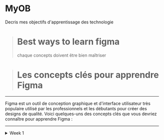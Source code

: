 # MyOB
Decris mes objectifs d'apprentissage des technologie



> # Best ways to learn figma 	
> chaque concepts doivent être bien maîtriser

> # Les concepts clés pour apprendre Figma
---
Figma est un outil de conception graphique et d'interface utilisateur très populaire utilisé par les professionnels et les débutants pour créer des designs de qualité. Voici quelques-uns des concepts clés que vous devriez connaître pour apprendre Figma :


---

<details>

<summary>Week 1</summary> 

> ## Toile
>>C'est l'espace de travail principal dans Figma où vous allez créer vos designs. Vous pouvez créer des pages multiples sur la toile pour organiser votre travail.
   
- [ ] [Apprendre à naviguer dans l'interface de figma](https://www.youtube.com/watch?v=e68PKFYWfoQ&t=1264s)
- [ ] [familiariser avec les outils de design de bases comme: les formes, les lignes et les textes](https://www.youtube.com/watch?v=_D8_lRYOISg&t=55s)
- [ ] [Aprendre comment travailler les fonctions d'agradissement et de reduction pour travailler efficacement sur la toile](https://www.youtube.com/watch?v=oBcbcmYfSLk&list=PLGwYGrNV4YO-juBqy0geZemATwjH5340d)

> [faire un projet qui porte sur l'utilisation de la toile](https://www.youtube.com/watch?v=c9Wg6Cb_YlU)


> ## Les calques 
>>Les calques vous permettent de diviser votre design en différentes parties, vous aidant ainsi à les organiser et à les manipuler. Figma utilise une hiérarchie de calques pour permettre des interactions entre eux.
 
- [ ] [Creer , organiser et manipuler les calques](https://www.youtube.com/watch?v=pAEEvbynJXM)  
- [ ] [comment utiliser la hiérachie des calques pour organiser les designs](https://www.youtube.com/watch?v=qZdML5JRi5E)
- [ ] [fonctions de masquage, alignement](https://www.youtube.com/watch?v=o1nCmiW6auE)

> [Faire un projet qui porte sur les calques](https://www.youtube.com/watch?v=pAEEvbynJXM)
	
> ## Les formes 
>>Les formes sont les éléments de base que vous allez utiliser pour créer votre design. Elles peuvent être des rectangles, des cercles, des triangles, des lignes, des étoiles et bien d'autres.
- [ ] [creer , modifier les formes de bases](https://www.youtube.com/watch?v=iHz7l7E-0go) 
- [ ] [apprenez comment modifier les propriétés des formes : la couleur , la tailles , les bordures](https://youtu.be/gOfdEnR5HDg)
- [ ]  [Aprenez à utiliser les fonctions de duplication, modifications de formes pour creer des designs plus rapidement](https://www.youtube.com/watch?v=zcaNDsQLaDg) 

>> [Un projet qui permet de memoriser les Les formes](https://www.youtube.com/watch?v=zcaNDsQLaDg&t=19s)

> ## Les styles 
>>Les styles vous permettent de créer des éléments de design cohérents en appliquant des attributs tels que la couleur, la police de caractères et les effets à des éléments récurrents.
	
- [ ] [Apprenez à creer des styles de couleurs et de topographies pour mes designs](https://www.youtube.com/watch?v=_D8_lRYOISg&t=55s) 
- [ ] [comment utiliser les styles de calques pour appliquer des effets tels que les ombres, des biseaux et des reflets à vos designs](https://www.youtube.com/watch?v=PCjj0PA0RMc)
- [ ] [apprenez à utiliser des styles de composants pour créeer des designs cohérents et efficaces](https://www.youtube.com/watch?v=BbTiMmnsjqE)

  >> [mettre les compétences des styles en jeu](https://www.youtube.com/watch?v=RYDiDpW2VkM)
  
> ## Les composants 
>>aLes composants sont des éléments de design réutilisables qui vous permettent de créer des designs cohérents et efficaces. Vous pouvez les modifier à partir d'un seul endroit et les mises à jour seront appliquées à tous les endroits où ils sont utilisés.

- [ ] [apprenez à creer des composants](https://youtu.be/Pip1uFrB8II) 
- [ ] [comment utilisé des composants pour creer des designs cohérents et efficaces](https://www.youtube.com/watch?v=oNKTHqtwPuY&list=PLGwYGrNV4YO-juBqy0geZemATwjH5340d&index=5)
- [ ] [apprenez à modifier des composants pour mettre à jour tous les endroits où ils sont utilisés dans mes designs](https://www.youtube.com/watch?v=lP44U9yu-UI) 
- [ ] [comment utilisé des instances de composants pour creer des variations de vos designs](https://youtu.be/Pip1uFrB8II)

> [Projet portant sur les composants](https://www.youtube.com/watch?v=Cu3gykpJwi0)
 
 > ## Les grilles
 >>Les grilles vous aident à aligner les éléments de votre design et à créer une structure cohérente pour votre mise en page. Figma propose une variété de types de grilles, tels que les grilles de colonnes et les grilles de ligne.

- [ ] [apprenez à utiliser les grilles pour aligner les éléments de son design](https://www.youtube.com/watch?v=zd8wrAdURN0)
- [ ] [comment utiliser des grilles de colonnes pour effectuer une mise en page complexe](https://www.youtube.com/watch?v=sybtdc4dYzE)
- [ ] [apprenez à utiliser les fonctions de duplicaiton de grilles pour creer des designs plus rapidement](https://www.youtube.com/watch?v=u2YiXAV0zBA)

>>[porjet portant sur les grilles](https://www.youtube.com/watch?v=NezOkmoe7T8)
> 
  
> ## Les prototypes 
>>Figma permet de créer des prototypes interactifs de vos designs. Vous pouvez ajouter des liens entre les éléments de votre design pour créer des interactions telles que les boutons de navigation ou les menus déroulants


- [ ] [ajout des liens entre les prototypes pour rendre le design interractifs](https://www.youtube.com/watch?v=z3VcBxJND44)
- [ ] [comment tester vos prototypes et comment les partager avec d'autres](https://www.youtube.com/watch?v=pijzYKAOluw)

En apprenant ces concepts clés, vous devriez être en mesure de commencer à créer des designs de qualité avec Figma.

> [Faire un projet sur les prototypes](https://www.youtube.com/watch?v=eJr4HDng4j0)

> [overcourse](https://www.youtube.com/watch?v=Gu1so3pz4bA)
	
	
</details>
